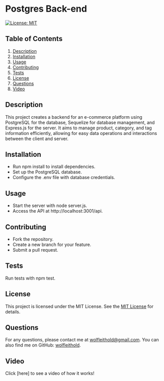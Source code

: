 # Postgres Back-end

[![License: MIT](https://img.shields.io/badge/License-MIT-yellow.svg)](https://opensource.org/licenses/MIT)

## Table of Contents

1. [Description](#description)
2. [Installation](#installation)
3. [Usage](#usage)
4. [Contributing](#contributing)
5. [Tests](#tests)
6. [License](#license)
7. [Questions](#questions)
8. [Video](#here)

## Description

This project creates a backend for an e-commerce platform using PostgreSQL for the database, Sequelize for database management, and Express.js for the server. It aims to manage product, category, and tag information efficiently, allowing for easy data operations and interactions between the client and server.

## Installation

- Run npm install to install dependencies.
- Set up the PostgreSQL database.
- Configure the .env file with database credentials.

## Usage

- Start the server with node server.js.
- Access the API at http://localhost:3001/api.

## Contributing

- Fork the repository.
- Create a new branch for your feature.
- Submit a pull request.

## Tests

Run tests with npm test.

## License

This project is licensed under the MIT License. See the [MIT License](https://opensource.org/licenses/MIT) for details.

## Questions

For any questions, please contact me at [wolfleithold@gmail.com](mailto:wolfleithold@gmail.com).
You can also find me on GitHub: [wolfleithold](https://github.com/wolfleithold).

## Video

Click [here] to see a video of how it works!
